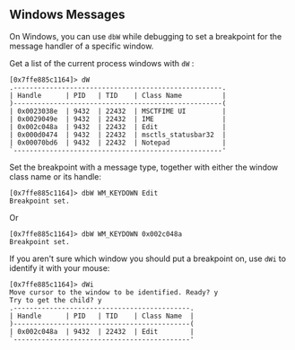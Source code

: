 ## Windows Messages

On Windows, you can use `dbW` while debugging to set a breakpoint for the message handler of a specific window.

Get a list of the current process windows with  `dW` :

```
[0x7ffe885c1164]> dW
.----------------------------------------------------.
| Handle      | PID   | TID    | Class Name          |
)----------------------------------------------------(
| 0x0023038e  | 9432  | 22432  | MSCTFIME UI         |
| 0x0029049e  | 9432  | 22432  | IME                 |
| 0x002c048a  | 9432  | 22432  | Edit                |
| 0x000d0474  | 9432  | 22432  | msctls_statusbar32  |
| 0x00070bd6  | 9432  | 22432  | Notepad             |
`----------------------------------------------------'
```

Set the breakpoint with a message type, together with either the window class name or its handle:

```
[0x7ffe885c1164]> dbW WM_KEYDOWN Edit
Breakpoint set.
```

Or

```
[0x7ffe885c1164]> dbW WM_KEYDOWN 0x002c048a
Breakpoint set.
```

If you aren't sure which window you should put a breakpoint on, use `dWi` to identify it with your mouse:

```
[0x7ffe885c1164]> dWi
Move cursor to the window to be identified. Ready? y
Try to get the child? y
.--------------------------------------------.
| Handle      | PID   | TID    | Class Name  |
)--------------------------------------------(
| 0x002c048a  | 9432  | 22432  | Edit        |
`--------------------------------------------'
```
